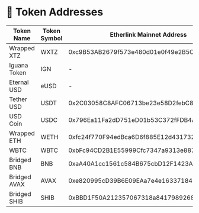 # 💱 Token Addresses

<table><thead><tr><th width="165">Token Name</th><th width="136">Token Symbol</th><th>Etherlink Mainnet Address</th></tr></thead><tbody><tr><td>Wrapped XTZ</td><td>WXTZ</td><td>0xc9B53AB2679f573e480d01e0f49e2B5CFB7a3EAb</td></tr><tr><td>Iguana Token</td><td>IGN</td><td>-</td></tr><tr><td>Eternal USD</td><td>eUSD</td><td>-</td></tr><tr><td>Tether USD</td><td>USDT</td><td>0x2C03058C8AFC06713be23e58D2febC8337dbfE6A</td></tr><tr><td>USD Coin</td><td>USDC</td><td>0x796Ea11Fa2dD751eD01b53C372fFDB4AAa8f00F9</td></tr><tr><td>Wrapped ETH</td><td>WETH</td><td>0xfc24f770F94edBca6D6f885E12d4317320BcB401</td></tr><tr><td>WBTC</td><td>WBTC</td><td>0xbFc94CD2B1E55999Cfc7347a9313e88702B83d0F</td></tr><tr><td>Bridged BNB</td><td>BNB</td><td>0xaA40A1cc1561c584B675cbD12F1423A32E2a0d8C</td></tr><tr><td>Bridged AVAX</td><td>AVAX</td><td>0xe820995cD39B6E09EAa7e4e16337184b4A61B644</td></tr><tr><td>Bridged SHIB</td><td>SHIB</td><td>0xBBD1F50A212357067318a84179892684e1Ac5181</td></tr></tbody></table>
